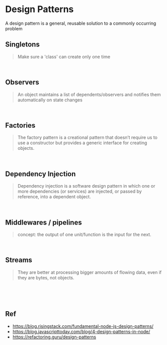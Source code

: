 # Design Patterns

A design pattern is a general, reusable solution to a commonly occurring problem

## Singletons
> Make sure a 'class' can create only one time


<br />

## Observers
> An object maintains a list of dependents/observers and notifies them automatically on state changes

<br />

## Factories
> The factory pattern is a creational pattern that doesn’t require us to use a constructor but provides a generic interface for creating objects.

<br />

## Dependency Injection
> Dependency injection is a software design pattern in which one or more dependencies (or services) are injected, or passed by reference, into a dependent object.

<br />

## Middlewares / pipelines
> concept: the output of one unit/function is the input for the next.

<br />

## Streams
> They are better at processing bigger amounts of flowing data, even if they are bytes, not objects.

<br />

<br />
<br />

## Ref

- https://blog.risingstack.com/fundamental-node-js-design-patterns/
- https://blog.javascripttoday.com/blog/4-design-patterns-in-node/
- https://refactoring.guru/design-patterns
